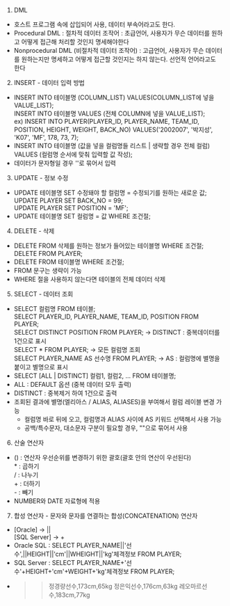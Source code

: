 1. DML
  - 호스트 프로그램 속에 삽입되어 사용, 데이터 부속어라고도 한다.
  - Procedural DML : 절차적 데이터 조작어 : 초급언어, 사용자가 무슨 데이터를 원하고 어떻게 접근해 처리할 것인지 명세해야한다
  - Nonprocedural DML (비절차적 데이터 조작어) : 고급언어, 사용자가 무슨 데이터를 원하는지만 명세하고 어떻게 접근할 것인지는 하지 않는다. 선언적 언어라고도 한다

2. INSERT - 데이터 입력 방법
  - INSERT INTO 테이블명 (COLUMN_LIST) VALUES(COLUMN_LIST에 넣을 VALUE_LIST);<br>
  INSERT INTO 테이블명 VALUES (전체 COLUMN에 넣을 VALUE_LIST);<br>
  ex) INSERT INTO PLAYER(PLAYER_ID, PLAYER_NAME, TEAM_ID, POSITION, HEIGHT, WEIGHT, BACK_NO) VALUES('2002007', '박지성', 'K07', 'MF', 178, 73, 7);
  - INSERT INTO 테이블명 (값을 넣을 컬럼명들 리스트 | 생략할 경우 전체 컬럼) VALUES (컬럼명 순서에 맞춰 입력할 값 작성);
  - 데이터가 문자형일 경우 ''로 묶어서 입력

3. UPDATE - 정보 수정
  - UPDATE 테이블명 SET 수정돼야 할 컬럼명 = 수정되기를 원하는 새로운 값;<br>
  UPDATE PLAYER SET BACK_NO = 99;<br>
  UPDATE PLAYER SET POSITION = 'MF';
  - UPDATE 테이블명 SET 컬럼명 = 값 WHERE 조건절;

4. DELETE - 삭제
  - DELETE FROM 삭제를 원하는 정보가 들어있는 테이블명 WHERE 조건절;<br>
  DELETE FROM PLAYER;
  - DELETE FROM 테이블명 WHERE 조건절;
  - FROM 문구는 생략이 가능
  - WHERE 절을 사용하지 않는다면 테이블의 전체 데이터 삭제

5. SELECT - 데이터 조회
  - SELECT 컬럼명 FROM 테이블;<br>
  SELECT PLAYER_ID, PLAYER_NAME, TEAM_ID, POSITION FROM PLAYER;<br>
  SELECT DISTINCT POSITION FROM PLAYER; -> DISTINCT : 중복데이터를 1건으로 표시<br>
  SELECT * FROM PLAYER; -> 모든 컬럼명 조회<br>
  SELECT PLAYER_NAME AS 선수명 FROM PLAYER; -> AS : 컬럼명에 별명을 붙이고 별명으로 표시
  - SELECT [ALL | DISTINCT] 컬럼1, 컬럼2, ... FROM 테이블명;
  - ALL : DEFAULT 옵션 (중복 데이터 모두 출력)
  - DISTINCT : 중복제거 하여 1건으로 출력
  - 조회된 결과에 별명(엘리아스 / ALIAS, ALIASES)을 부여해서 컬럼 레이블 변경 가능
    - 컬럼명 바로 뒤에 오고, 컬럼명과 ALIAS 사이에 AS 키워드 선택해서 사용 가능
    - 공백/특수문자, 대소문자 구분이 필요할 경우, ""으로 묶어서 사용

6. 산술 연산자
  - () : 연산자 우선순위를 변경하기 위한 괄호(괄호 안의 연산이 우선된다)<br>* : 곱하기<br>/ : 나누기<br>+ : 더하기<br>- : 빼기
  - NUMBER와 DATE 자료형에 적용

7. 합성 연산자 - 문자와 문자를 연결하는 합성(CONCATENATION) 연산자
  - [Oracle] -> ||<br>
  [SQL Server] -> +
  - Oracle SQL : SELECT PLAYER_NAME||'선수',||HEIGHT||'cm'||WHEIGHT||'kg'체격정보 FROM PLAYER;
  - SQL Server : SELECT PLAYER_NAME+'선수'+HEIGHT+'cm'+WEIGHT+'kg'체격정보 FROM PLAYER;
  - >> 정경량선수,173cm,65kg 정은익선수,176cm,63kg 레오마르선수,183cm,77kg